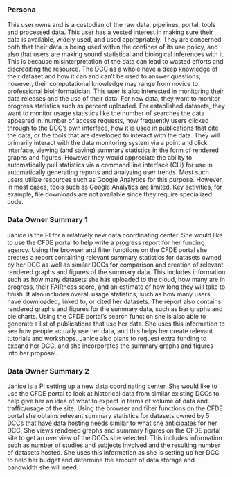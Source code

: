 ### Persona
This user owns and is a custodian of the raw data, pipelines, portal, tools and processed data. This user has a vested interest in making sure their data is available, widely used, and used appropriately. They are concerned both that their data is being used within the confines of its use policy, and also that users are making sound statistical and biological inferences with it. This is because misinterpretation of the data can lead to wasted efforts and discrediting the resource. The DCC as a whole have a deep knowledge of their dataset and how it can and can’t be used to answer questions; however, their computational knowledge may range from novice to professional bioinformatician. This user is also interested in monitoring their data releases and the use of their data. For new data, they want to monitor progress statistics such as percent uploaded. For established datasets, they want to monitor usage statistics like the number of searches the data appeared in, number of access requests, how frequently users clicked through to the DCC’s own interface, how it is used in publications that cite the data, or the tools that are developed to interact with the data. They will primarily interact with the data monitoring system via a point and click interface, viewing (and saving) summary statistics in the form of rendered graphs and figures. However they would appreciate the ability to automatically pull statistics via a command line interface (CLI) for use in automatically generating reports and analyzing user trends. Most such users utilize resources such as Google Analytics for this purpose. However, in most cases, tools such as Google Analytics are limited. Key activities, for example, file downloads are not available since they require specialized code.

### Data Owner Summary 1
Janice is the PI for a relatively new data coordinating center. She would like to use the CFDE portal to help write a progress report for her funding agency. Using the browser and filter functions on the CFDE portal she creates a report containing relevant summary statistics for datasets owned by her DCC as well as similar DCCs for comparison and creation of relevant rendered graphs and figures of the summary data.  This includes information such as how many datasets she has uploaded to the cloud, how many are in progress, their FAIRness score, and an estimate of how long they will take to finish. It also includes overall usage statistics, such as how many users have downloaded, linked to, or cited her datasets. The report also contains rendered graphs and figures for the summary data, such as bar graphs and pie charts. Using the CFDE portal’s search function she is also able to generate a list of publications that use her data. She uses this information to see how people actually use her data, and this helps her create relevant tutorials and workshops. Janice also plans to request extra funding to expand her DCC, and she incorporates the summary graphs and figures into her proposal.

### Data Owner Summary 2
Janice is a PI setting up a new data coordinating center. She would like to use the CFDE portal to look at historical data from similar existing DCCs to help give her an idea of what to expect in terms of volume of data and traffic/usage of the site. Using the browser and filter functions on the CFDE portal she obtains relevant summary statistics for datasets owned by 5 DCCs that have data hosting needs similar to what she anticipates for her DCC. She views rendered graphs and summary figures on the CFDE portal site to get an overview of the DCCs she selected. This includes information such as number of studies and subjects involved and the resulting number of datasets hosted. She uses this information as she is setting up her DCC to help her budget and determine the amount of data storage and bandwidth she will need.
